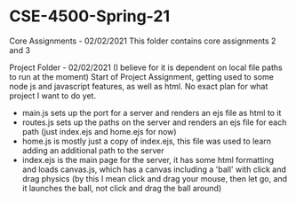 # CSE-4500-Spring-21
Core Assignments - 02/02/2021
This folder contains core assignments 2 and 3

Project Folder - 02/02/2021
(I believe for it is dependent on local file paths to run at the moment)
Start of Project Assignment, getting used to some node js and javascript features, as well as html. No exact plan for what project I want to do yet. 
- main.js sets up the port for a server and renders an ejs file as html to it
- routes.js sets up the paths on the server and renders an ejs file for each path (just index.ejs and home.ejs for now)
- home.js is mostly just a copy of index.ejs, this file was used to learn adding an additional path to the server
- index.ejs is the main page for the server, it has some html formatting and loads canvas.js, which has a canvas including a 'ball'
with click and drag physics (by this I mean click and drag your mouse, then let go, and it launches the ball, not click and drag the ball around)
